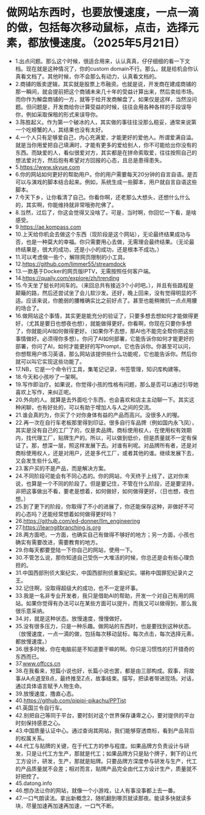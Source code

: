 # 做网站东西时，也要放慢速度，一点一滴的做，包括每次移动鼠标，点击，选择元素，都放慢速度。（2025年5月21日） 

- 1.出点问题。那么这个时候，很适合用来，认认真真，仔仔细细的看一下文档。现在就是这种情况了，你的custom domain不行。那么，就是给机会你认真看文档了。其他时候，你不会那么有动力，认真看文档的。
- 2.商铺的贩卖逻辑，其实就是股票上市融资。也就是说，开发商在建成商铺的那一瞬间，就会提前把这个商铺未来几十年的受益计算出来，然后卖给市场。而你作为解盘商铺的一方，就等于给开发商解盘了。如果仅是这样，当然没问题。但问题是，开发商给你计算受益的时候，往往会用各种各样的手段误导你，例如采取保租的形式来误导你。
- 3.陈胜起义。作为第一个破冰的人，其实做的事往往没那么稳妥，通常来说第一个吃螃蟹的人，其结果也没有太好。
- 4.一个人只有足够爱自己，内心充满爱，才能更好的爱他人。所谓爱满自溢。就是当你用爱把自己填满时，才能有更多的爱给别人，你不可能给出你没有的东西。而缺爱的人，看似很爱对方，其实都是在拼命索取爱，往往按照自己的想法爱对方，然后抱有希望对方回报的心态，且总是患得患失。
- 5.https://www.skyue.com
- 6.你的网站如何更好的帮助用户。你的用户需要每天20分钟的自言自语。是否可以与演戏的脚本结合起来。例如，系统生成一些脚本，用户就自言自语这些脚本。
- 7.今天下乡，让你看清了自己。你看你啊，还老那么大想头，还想什么什么的，其实啊，你能维持就非常哦弥陀佛了。
- 8.当然，过后了，你这会觉得又没啥了。可是，当时啊，你回忆一下看，是啥感受。
- 9.https://ae.kompass.com
- 10.上天给你机会去做这个东西（现阶段是这个网站），无论最终结果成功与否，也是一种莫大的幸福。你只需要用心去做，无需理会最终结果。（无论最终结果是，很大的成功，还是小小的成功，还是根本不成功。）
- 11.可以考虑做一些个，解除网页限制的小工具。
- 12.https://github.com/limmer55/streamdock
- 13.一款基于Docker的网页版IPTV，无需按照任何客户端。
- 14.https://quaily.com/explore/zh/trending
- 15.今天坐了挺长时间车的。（来回总共有接近3个小时吧。），并且有些路程是颠簸的路，然后还尝试坐了会儿软沙发。还好，晚上回来，没有觉得明显的不适。应该来说，你脆弱的腰椎确实比之前好点了。甚至也能稍微抗一点点用腰的场合了。
- 16.做网站这个事情，其实更是能充分的验证了，只要多想去想如何才能做得更好，（尤其是要日也想夜也想），就能做得更好。你看啊，你现在只要你多想了，你就能问AI如何做得更好。（如果你不去想，那AI也不能完全帮你把这些事情做好。必须得你多想）。你问了AI如何部署，它能告诉你如何才能更好的部署，你问了AI，如何才能更好的写Prompt，它也告诉你。你甚至可以问，你想帮用户练习英语，那么网站该提供些什么功能呢，它也能告诉你。然后你就可以叫它实现这些功能了。
- 17.NB，它是一个命令行工具，集笔记记录，书签管理，知识库构建等。
- 18.今天和小孩吵了一架啊。
- 19.写作即治疗。如果说，你觉得小孩的性格有问题，那么是否可以通过引导她喜欢上写作，来纠正呢。
- 20.外向的人。就算是去外面吃个东西，也会喜欢和店主主动聊一下。其实这种闲聊，也有好处的，可以有助于增加人与人之间的交流。
- 21.谁会真的为，你买了个对你身体有益的产品而高兴。没很多人的喔。
- 22.再一次在自行车老板那里得到印证。很多自行车品牌（例如国内永飞凤），其实是没有自己的工厂了的，仅是卖品牌。商标使用权人，在使用权有效期内，找代理工厂，贴牌生产的。所以，可以做到低价，但是质量就不一定有保证了。那，想深一层，照这样发展下去。对谁有利呢。对品牌所有者，还是对商标使用权人，还是对用户，还是多代工厂，或者其他的谁。继续发展下去，又会发生些什么呢。
- 23.客户买的不是产品，而是解决方案。
- 24.不同阶段可能会有不同心态的。你的网站，今天终于上线了，这对你来说，也算是一个不同的阶段了。但是要记住，不管在什么阶段，还是要坚持，非把这事做出不看，要老是想着，如何做好，如何做得更好，（日也想，夜也想。）
- 25.到了更下的阶段，你取得了不小的进展了，你还能保存这种，非做好不可的心态吗？还能经常想着如何做得更好吗？
- 26.https://github.com/ed-donner/llm_engineering
- 27.https://learngitbranching.js.org
- 28.两方面吧，一方面，也确实自己有做得不够好的地方；另一方面，小孩也确实有需要改进，需要教育的地方。
- 29.你每天都要登陆一下你自己的网站，使用一下。
- 30.不管怎么说，那你知道自己受伤一大堆活的时候，你总还是会有些心理负担的。
- 31.中国西部刑侦大案纪实，中国西部刑侦重案纪实。堪称中国罪犯纪录片之王。
- 32.记住啊，没取得超级大的成功，也不一定是坏事。
- 33.我是一名非专业开发者，我只是借助AI的帮助，开发一个对自己有用的网站。如果你觉得有办法可以在某些方面可以提升，而我又可以做得到，那么我很乐意采纳。
- 34.对，就是这种状态。放慢速度，慢慢做好。
- 35.没有很多压力，只是一种乐趣。做网站的东西时，也是要找到这种状态。（放慢速度，一点一滴的做，包括每次移动鼠标，每次点击，每次选择元素，都放慢速度。）
- 36.很多时候，你在电脑前是不知道要干嘛的啊。你只是习惯性的打开猎奇的东西而已。
- 37.www.offccs.cn
- 38.在我看来，短篇小说也好，长篇小说也罢，都是由三部构成。叙事，将故事从A点退至B点，最终推至Z点，故事结束。描写，把读者带进现场。对话，通过具体语言赋予人物生命。
- 39.放慢速度，撸直心态。
- 40.https://github.com/pipipi-pikachu/PPTist
- 41.英国兰令自行车。
- 42.别把自己等同于平台，要时刻对这个世界保存谦卑之心，要对提供的平台时刻保持感恩之心。
- 43.中国质量认证中心。通过查询其网站，我们能够穿透商标，看到产品背后的权属关系。
- 44.代工与贴牌的关键，在于代工方的参与程度。如果品牌方负责设计与研发，只是让代工方生产，那就是代工；如果品牌方只是贴个牌子，剩下的让代工方设计，研发，生产，那就是贴牌。只要品牌方深度参与研发与生产，代工的产品质量就不会差；相对而言，贴牌产品完全由代工方设计生产，质量就不好把控了。
- 45.datong.info
- 46.想办法让你的网站，就像一个小游戏，让人有事没事都上去一番。
- 47.一口气朗读法。拿出新概念2，随机翻到哪页就读那夜。能读多快就读多块，尽量加速再加速再加速，一口气不断。
